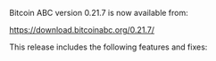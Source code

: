 Bitcoin ABC version 0.21.7 is now available from:

  <https://download.bitcoinabc.org/0.21.7/>

This release includes the following features and fixes:
